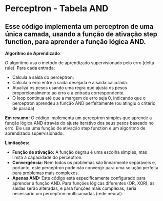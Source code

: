 # Perceptron - Tabela AND
Esse código implementa um perceptron de uma única camada, usando a função de ativação step function, para aprender a função lógica AND. 
-----------------

**Algoritmo de Aprendizado**

O algoritmo usa o método de aprendizado supervisionado pelo erro (delta rule).  Para cada entrada:

* Calcula a saída do perceptron;
* Calcula o erro entre a saída desejada e a saída calculada.
* Atualiza os pesos usando uma regra que ajusta os pesos proporcionalmente ao erro e à entrada correspondente.
* O loop continua até que a margem de erro seja 0, indicando que o perceptron aprendeu a função AND perfeitamente (ou atingiu
 o critério de parada).

**Em resumo:** O código implementa um perceptron simples que aprende a função lógica AND através do ajuste iterativo dos seus pesos baseado no erro.  Ele usa uma função de ativação step function e um algoritmo de aprendizado supervisionado.

**Limitações:**

* **Função de ativação:** A função degrau é uma escolha simples, mas limita a capacidade do perceptron.
* **Convergência:**  Nem todos os problemas são linearmente separáveis e, portanto, este perceptron pode não convergir para uma solução perfeita para problemas mais complexos.
* **Apenas AND:** Este código está especificamente configurado para aprender a função AND. Para funções lógicas diferentes (OR, XOR), as saídas serão alteradas, e para funções mais complexas, seria necessário um perceptron multicamadas (rede neural).
